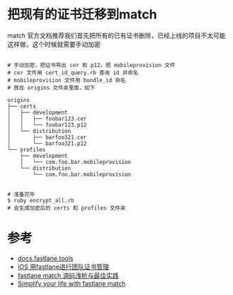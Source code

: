 # 把现有的证书迁移到match

match 官方文档推荐我们首先把所有的已有证书删除，已经上线的项目不太可能这样做，这个时候就需要手动加密

```

# 手动加密，把证书导出 cer 和 p12，把 mobileprovision 文件
# cer 文件用 cert_id_query.rb 查询 id 并命名
# mobileprovision 文件用 bundle_id 命名
# 放在 origins 文件夹里面，如下

origins
├── certs
│   ├── development
│   │   ├── foobar123.cer
│   │   └── foobar123.p12
│   └── distribution
│       ├── barfoo321.cer
│       └── barfoo321.p12
└── profiles
    ├── development
    │   └── com.foo.bar.mobileprovision
    └── distribution
        └── com.foo.bar.mobileprovision


# 准备完毕
$ ruby encrypt_all.rb
# 会生成加密后的 certs 和 profiles 文件夹

```

# 参考

* [docs.fastlane.tools](https://docs.fastlane.tools/actions/match/#match)
* [iOS 用fastlane进行团队证书管理](https://www.jianshu.com/p/e9f403fa453d)
* [fastlane match 源码浅析与最佳实践](http://www.saitjr.com/ios/fastlane-match-best-practice.html)
* [Simplify your life with fastlane match](http://macoscope.com/blog/simplify-your-life-with-fastlane-match/)

